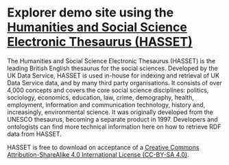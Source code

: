 # Explorer demo site using the [Humanities and Social Science Electronic Thesaurus (HASSET)](https://hasset.ukdataservice.ac.uk/hasset/)

The Humanities and Social Science Electronic Thesaurus (HASSET) is the leading British English thesaurus for the social sciences. Developed by the UK Data Service, HASSET is used in-house for indexing and retrieval of UK Data Service data, and by many third party organisations. It consists of over 4,000 concepts and covers the core social science disciplines: politics, sociology, economics, education, law, crime, demography, health, employment, information and communication technology, history and, increasingly, environmental science. It was originally developed from the UNESCO thesaurus, becoming a separate product in 1997. Developers and ontologists can find more technical information here on how to retrieve RDF data from HASSET.

HASSET is free to download on acceptance of a [Creative Commons Attribution-ShareAlike 4.0 International License (CC-BY-SA 4.0)](https://creativecommons.org/licenses/by-sa/4.0/).
